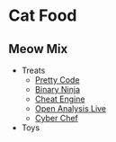 # Cat Food
## Meow Mix
* Treats
  * [Pretty Code](https://codebeautify.org/alleditor)
  * [Binary Ninja](https://binary.ninja/)
  * [Cheat Engine](https://www.cheatengine.org/index.php)
  * [Open Analysis Live](https://www.youtube.com/@OALABS/videos)
  * [Cyber Chef](https://gchq.github.io/CyberChef)
* Toys